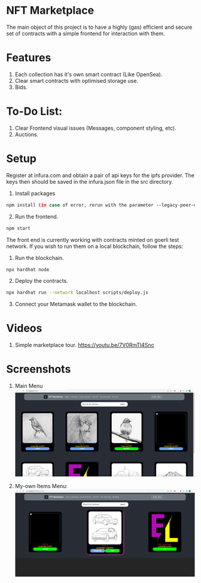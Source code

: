 # NFT Marketplace

The main object of this project is to have a highly (gas) efficient and secure set of contracts with a simple frontend for interaction with them.

# Features

1) Each collection has it's own smart contract (Like OpenSea).
2) Clear smart contracts with optimised storage use.
3) Bids.

# To-Do List:
1) Clear Frontend visual issues (Messages, component styling, etc).
2) Auctions.

# Setup

Register at infura.com and obtain a pair of api keys for the ipfs provider. The keys then should be saved in the infura.json file in the src directory.

1. Install packages
```bash
npm install (in case of error, rerun with the parameter --legacy-peer-deps)
```
2. Run the frontend.
```bash
npm start
```

The front end is currently working with contracts minted on goerli test network. If you wish to run them on a local blockchain, follow the steps:

1. Run the blockchain.
```bash
npx hardhat node
```
2. Deploy the contracts.
```bash
npx hardhat run --network localhost scripts/deploy.js
```
3. Connect your Metamask wallet to the blockchain.

# Videos

1) Simple marketplace tour.
https://youtu.be/7V0RmTl4Snc

# Screenshots

1) Main Menu
![Screenshot](screenshots/screenshot001.png)

2) My-own Items Menu:
![Screenshot](screenshots/screenshot002.png)
